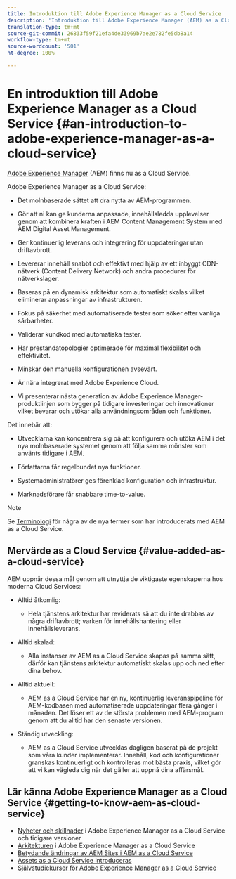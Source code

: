 ```yaml
---
title: Introduktion till Adobe Experience Manager as a Cloud Service
description: 'Introduktion till Adobe Experience Manager (AEM) as a Cloud Service. '
translation-type: tm+mt
source-git-commit: 26833f59f21efa4de33969b7ae2e782fe5db8a14
workflow-type: tm+mt
source-wordcount: '501'
ht-degree: 100%

---
```



# En introduktion till Adobe Experience Manager as a Cloud Service {#an-introduction-to-adobe-experience-manager-as-a-cloud-service}

[Adobe Experience Manager](https://www.adobe.com/marketing/experience-manager.html) (AEM) finns nu as a Cloud Service.

Adobe Experience Manager as a Cloud Service:

* Det molnbaserade sättet att dra nytta av AEM-programmen.

* Gör att ni kan ge kunderna anpassade, innehållsledda upplevelser genom att kombinera kraften i AEM Content Management System med AEM Digital Asset Management.

* Ger kontinuerlig leverans och integrering för uppdateringar utan driftavbrott.

* Levererar innehåll snabbt och effektivt med hjälp av ett inbyggt CDN-nätverk (Content Delivery Network) och andra procedurer för nätverkslager.

* Baseras på en dynamisk arkitektur som automatiskt skalas vilket eliminerar anpassningar av infrastrukturen.

* Fokus på säkerhet med automatiserade tester som söker efter vanliga sårbarheter.

* Validerar kundkod med automatiska tester.

* Har prestandatopologier optimerade för maximal flexibilitet och effektivitet.

* Minskar den manuella konfigurationen avsevärt.

* Är nära integrerat med Adobe Experience Cloud.

* Vi presenterar nästa generation av Adobe Experience Manager-produktlinjen som bygger på tidigare investeringar och innovationer vilket bevarar och utökar alla användningsområden och funktioner.

Det innebär att:

* Utvecklarna kan koncentrera sig på att konfigurera och utöka AEM i det nya molnbaserade systemet genom att följa samma mönster som använts tidigare i AEM.

* Författarna får regelbundet nya funktioner.

* Systemadministratörer ges förenklad konfiguration och infrastruktur.

* Marknadsförare får snabbare time-to-value.

>[!NOTE]
>
>Se [Terminologi](terminology.md) för några av de nya termer som har introducerats med AEM as a Cloud Service.

## Mervärde as a Cloud Service {#value-added-as-a-cloud-service}

AEM uppnår dessa mål genom att utnyttja de viktigaste egenskaperna hos moderna Cloud Services:

* Alltid åtkomlig:

   * Hela tjänstens arkitektur har reviderats så att du inte drabbas av några driftavbrott; varken för innehållshantering eller innehållsleverans.

* Alltid skalad:

   * Alla instanser av AEM as a Cloud Service skapas på samma sätt, därför kan tjänstens arkitektur automatiskt skalas upp och ned efter dina behov.

* Alltid aktuell:

   * AEM as a Cloud Service har en ny, kontinuerlig leveranspipeline för AEM-kodbasen med automatiserade uppdateringar flera gånger i månaden. Det löser ett av de största problemen med AEM-program genom att du alltid har den senaste versionen.

* Ständig utveckling:

   * AEM as a Cloud Service utvecklas dagligen baserat på de projekt som våra kunder implementerar. Innehåll, kod och konfigurationer granskas kontinuerligt och kontrolleras mot bästa praxis, vilket gör att vi kan vägleda dig när det gäller att uppnå dina affärsmål.

## Lär känna Adobe Experience Manager as a Cloud Service {#getting-to-know-aem-as-cloud-service}

* [Nyheter och skillnader](/help/overview/what-is-new-and-different.md) i Adobe Experience Manager as a Cloud Service och tidigare versioner
* [Arkitekturen](/help/core-concepts/architecture.md) i Adobe Experience Manager as a Cloud Service
* [Betydande ändringar av AEM Sites i AEM as a Cloud Service](/help/sites-cloud/sites-cloud-changes.md)
* [Assets as a Cloud Service introduceras](/help/assets/overview.md)
* [Självstudiekurser för Adobe Experience Manager as a Cloud Service](https://docs.adobe.com/content/help/en/experience-manager-learn/cloud-service/overview.html)